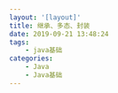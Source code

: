 ```yaml
---
layout: '[layout]'
title: 继承、多态、封装
date: 2019-09-21 13:48:24
tags:
    - java基础
categories:
    - Java
    - Java基础
---
```

